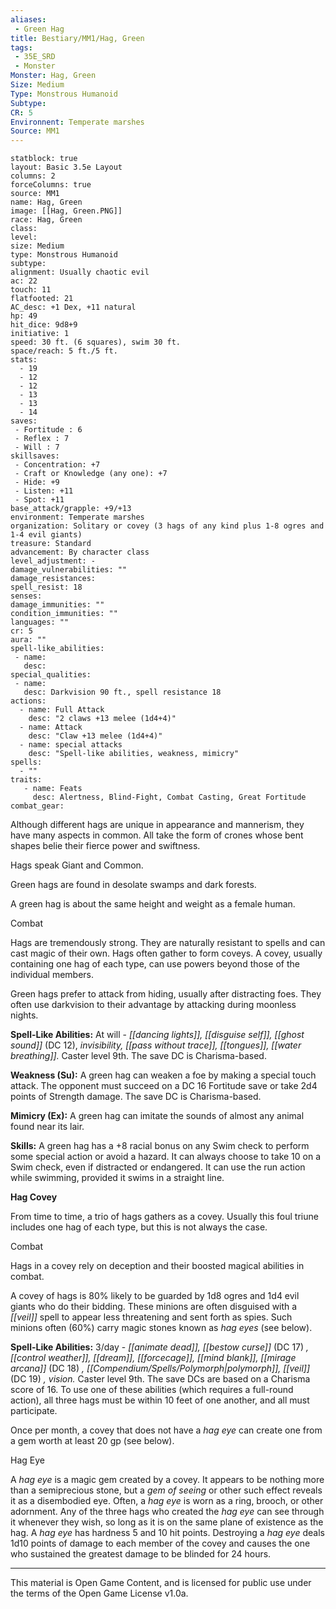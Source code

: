 ```yaml
---
aliases:
 - Green Hag
title: Bestiary/MM1/Hag, Green
tags: 
 - 35E_SRD
 - Monster
Monster: Hag, Green
Size: Medium
Type: Monstrous Humanoid
Subtype: 
CR: 5
Environnent: Temperate marshes
Source: MM1
---
```


```statblock
statblock: true
layout: Basic 3.5e Layout
columns: 2
forceColumns: true
source: MM1 
name: Hag, Green
image: [[Hag, Green.PNG]]
race: Hag, Green
class: 
level: 
size: Medium
type: Monstrous Humanoid
subtype: 
alignment: Usually chaotic evil
ac: 22
touch: 11
flatfooted: 21
AC_desc: +1 Dex, +11 natural
hp: 49
hit_dice: 9d8+9
initiative: 1
speed: 30 ft. (6 squares), swim 30 ft.
space/reach: 5 ft./5 ft.
stats:
  - 19
  - 12
  - 12
  - 13
  - 13
  - 14
saves:
 - Fortitude : 6
 - Reflex : 7
 - Will : 7
skillsaves:
 - Concentration: +7
 - Craft or Knowledge (any one): +7
 - Hide: +9
 - Listen: +11
 - Spot: +11
base_attack/grapple: +9/+13
environment: Temperate marshes
organization: Solitary or covey (3 hags of any kind plus 1-8 ogres and 1-4 evil giants)
treasure: Standard
advancement: By character class
level_adjustment: -
damage_vulnerabilities: ""
damage_resistances: 
spell_resist: 18
senses: 
damage_immunities: ""
condition_immunities: ""
languages: ""
cr: 5
aura: ""
spell-like_abilities:
 - name: 
   desc: 
special_qualities:
 - name:
   desc: Darkvision 90 ft., spell resistance 18
actions:
  - name: Full Attack
    desc: "2 claws +13 melee (1d4+4)"
  - name: Attack
    desc: "Claw +13 melee (1d4+4)"
  - name: special attacks
    desc: "Spell-like abilities, weakness, mimicry"
spells:
  - ""
traits:
   - name: Feats
     desc: Alertness, Blind-Fight, Combat Casting, Great Fortitude
combat_gear:  
```


Although different hags are unique in appearance and mannerism, they have many aspects in common. All take the form of crones whose bent shapes belie their fierce power and swiftness.

Hags speak Giant and Common.

Green hags are found in desolate swamps and dark forests.

A green hag is about the same height and weight as a female human.

Combat

Hags are tremendously strong. They are naturally resistant to spells and can cast magic of their own. Hags often gather to form coveys. A covey, usually containing one hag of each type, can use powers beyond those of the individual members.

Green hags prefer to attack from hiding, usually after distracting foes. They often use darkvision to their advantage by attacking during moonless nights.


**Spell-Like Abilities:** At will - *[[dancing lights]], [[disguise self]], [[ghost sound]]* (DC 12), *invisibility, [[pass without trace]], [[tongues]], [[water breathing]].* Caster level 9th. The save DC is Charisma-based.


**Weakness (Su):** A green hag can weaken a foe by making a special touch attack. The opponent must succeed on a DC 16 Fortitude save or take 2d4 points of Strength damage. The save DC is Charisma-based.


**Mimicry (Ex):** A green hag can imitate the sounds of almost any animal found near its lair.


**Skills:** A green hag has a +8 racial bonus on any Swim check to perform some special action or avoid a hazard. It can always choose to take 10 on a Swim check, even if distracted or endangered. It can use the run action while swimming, provided it swims in a straight line.


**Hag Covey**


From time to time, a trio of hags gathers as a covey. Usually this foul triune includes one hag of each type, but this is not always the case.

Combat

Hags in a covey rely on deception and their boosted magical abilities in combat.

A covey of hags is 80% likely to be guarded by 1d8 ogres and 1d4 evil giants who do their bidding. These minions are often disguised with a *[[veil]]* spell to appear less threatening and sent forth as spies. Such minions often (60%) carry magic stones known as *hag eyes* (see below).


**Spell-Like Abilities:** 3/day - *[[animate dead]], [[bestow curse]]* (DC 17) *, [[control weather]], [[dream]], [[forcecage]], [[mind blank]], [[mirage arcana]]* (DC 18) *, [[Compendium/Spells/Polymorph|polymorph]], [[veil]]* (DC 19) *, vision.* Caster level 9th. The save DCs are based on a Charisma score of 16. To use one of these abilities (which requires a full-round action), all three hags must be within 10 feet of one another, and all must participate.

Once per month, a covey that does not have a *hag eye* can create one from a gem worth at least 20 gp (see below).

Hag Eye

A *hag eye* is a magic gem created by a covey. It appears to be nothing more than a semiprecious stone, but a *gem of seeing* or other such effect reveals it as a disembodied eye. Often, a *hag eye* is worn as a ring, brooch, or other adornment. Any of the three hags who created the *hag eye* can see through it whenever they wish, so long as it is on the same plane of existence as the hag. A *hag eye* has hardness 5 and 10 hit points. Destroying a *hag eye* deals 1d10 points of damage to each member of the covey and causes the one who sustained the greatest damage to be blinded for 24 hours.

---

This material is Open Game Content, and is licensed for public use under the terms of the Open Game License v1.0a.
